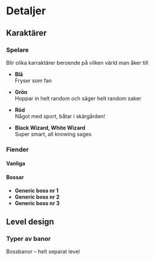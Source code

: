 # Detaljer
## Karaktärer
### Spelare
Blir olika karraktärer beroende på vilken värld man åker till 

- **Blå**<br>
Fryser som fan 

- **Grön**<br>
Hoppar in helt random och säger helt random saker 

- **Röd**<br>
Något med sport, båtar i skärgården!

- **Black Wizard, White Wizard**<br>
Super smart, all knowing sages 

### Fiender
#### Vanliga
#### Bossar
- **Generic boss nr 1**<br>
- **Generic boss nr 2**<br>
- **Generic boss nr 3**<br>

## Level design
### Typer av banor
Bossbanor – helt separat level